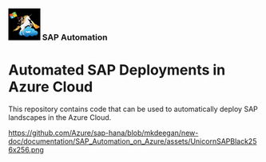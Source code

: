 ### <img src="assets/images/UnicornSAPBlack256x256.png" width="64px"> SAP Automation <!-- omit in toc -->
# Automated SAP Deployments in Azure Cloud <!-- omit in toc -->

This repository contains code that can be used to automatically deploy SAP landscapes in the Azure Cloud.

https://github.com/Azure/sap-hana/blob/mkdeegan/new-doc/documentation/SAP_Automation_on_Azure/assets/UnicornSAPBlack256x256.png